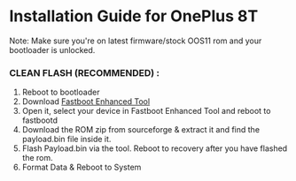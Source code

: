 # Installation Guide for OnePlus 8T

Note: Make sure you're on latest firmware/stock OOS11 rom and your bootloader is unlocked.

### CLEAN FLASH (RECOMMENDED) : 
1. Reboot to bootloader
2. Download [Fastboot Enhanced Tool](https://github.com/libxzr/FastbootEnhance/releases/latest)
3. Open it, select your device in Fastboot Enhanced Tool and reboot to fastbootd
4. Download the ROM zip from sourceforge & extract it and find the payload.bin file inside it.
5. Flash Payload.bin via the tool. Reboot to recovery after you have flashed the rom.
6. Format Data & Reboot to System
